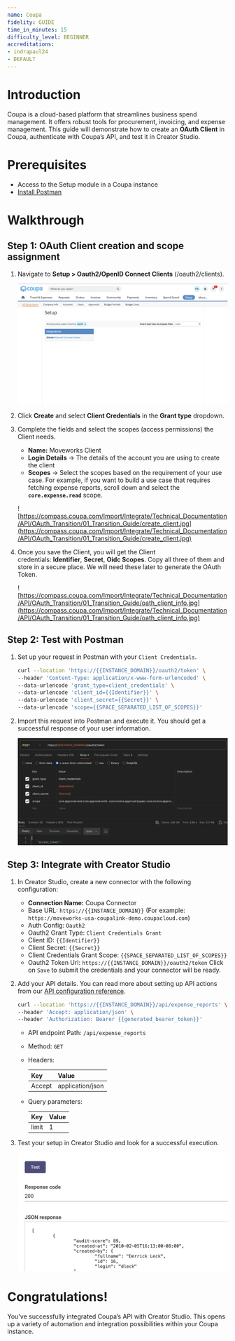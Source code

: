 ```yaml
---
name: Coupa
fidelity: GUIDE
time_in_minutes: 15
difficulty_level: BEGINNER
accreditations:
- indrapaul24
- DEFAULT
---
```


# **Introduction**

Coupa is a cloud-based platform that streamlines business spend management. It offers robust tools for procurement, invoicing, and expense management. This guide will demonstrate how to create an **OAuth Client** in Coupa, authenticate with Coupa’s API, and test it in Creator Studio.

# **Prerequisites**

- Access to the Setup module in a Coupa instance
- [Install Postman](https://www.postman.com/downloads/)

# Walkthrough

## **Step 1:** OAuth Client creation and scope assignment

1. Navigate to **Setup > Oauth2/OpenID Connect Clients** (/oauth2/clients).
    
    ![Untitled](Authentication%20Guide%20Coupa%208c3fd8aaf16e483d91739f56b817cad0/Untitled.png)
    
2. Click **Create** and select **Client Credentials** in the **Grant type** dropdown.
3. Complete the fields and select the scopes (access permissions) the Client needs.
    - **Name:** Moveworks Client
    - **Login Details** → The details of the account you are using to create the client
    - **Scopes** → Select the scopes based on the requirement of your use case. For example, if you want to build a use case that requires fetching expense reports, scroll down and select the **`core.expense.read`** scope.
    
    ![https://compass.coupa.com/Import/Integrate/Technical_Documentation/API/OAuth_Transition/01_Transition_Guide/create_client.jpg](https://compass.coupa.com/Import/Integrate/Technical_Documentation/API/OAuth_Transition/01_Transition_Guide/create_client.jpg)
    
4. Once you save the Client, you will get the Client credentials: **Identifier**, **Secret**, **Oidc Scopes**.
Copy all three of them and store in a secure place. We will need these later to generate the OAuth Token.
    
    ![https://compass.coupa.com/Import/Integrate/Technical_Documentation/API/OAuth_Transition/01_Transition_Guide/oath_client_info.jpg](https://compass.coupa.com/Import/Integrate/Technical_Documentation/API/OAuth_Transition/01_Transition_Guide/oath_client_info.jpg)
    

## **Step 2: Test with Postman**

1. Set up your request in Postman with your `Client Credentials`.
    
    ```bash
    curl --location 'https://{{INSTANCE_DOMAIN}}/oauth2/token' \
    --header 'Content-Type: application/x-www-form-urlencoded' \
    --data-urlencode 'grant_type=client_credentials' \
    --data-urlencode 'client_id={{Identifier}}' \
    --data-urlencode 'client_secret={{Secret}}' \
    --data-urlencode 'scope={{SPACE_SEPARATED_LIST_OF_SCOPES}}'
    ```
    
2. Import this request into Postman and execute it. You should get a successful response of your user information.
    
    ![Untitled](Authentication%20Guide%20Coupa%208c3fd8aaf16e483d91739f56b817cad0/Untitled%201.png)
    

## **Step 3: Integrate with Creator Studio**

1. In Creator Studio, create a new connector with the following configuration:
    - **Connection Name:** Coupa Connector
    - Base URL: `https://{{INSTANCE_DOMAIN}}` (For example: `https://moveworks-usa-coupalink-demo.coupacloud.com`)
    - Auth Config: `Oauth2`
    - Oauth2 Grant Type: `Client Credentials Grant`
    - Client ID: `{{Identifier}}`
    - Client Secret: `{{Secret}}`
    - Client Credentials Grant Scope: `{{SPACE_SEPARATED_LIST_OF_SCOPES}}`
    - Oauth2 Token Url: `https://{{INSTANCE_DOMAIN}}/oauth2/token`
    Click on `Save` to submit the credentials and your connector will be ready.
2. Add your API details. You can read more about setting up API actions from our [API configuration reference](https://developer.moveworks.com/creator-studio/integrations/outbound/api-configuration/).
    
    ```bash
    curl --location 'https://{{INSTANCE_DOMAIN}}/api/expense_reports' \
    --header 'Accept: application/json' \
    --header 'Authorization: Bearer {{generated_bearer_token}}'
    ```
    
    - API endpoint Path: `/api/expense_reports`
    - Method: `GET`
    - Headers:
        
        
        | Key | Value |
        | --- | --- |
        | Accept | application/json |
    - Query parameters:
        
        
        | Key | Value |
        | --- | --- |
        | limit | 1 |
3. Test your setup in Creator Studio and look for a successful execution.
    
    ![Untitled](Authentication%20Guide%20Coupa%208c3fd8aaf16e483d91739f56b817cad0/Untitled%202.png)
    

# **Congratulations!**

You've successfully integrated Coupa’s API with Creator Studio. This opens up a variety of automation and integration possibilities within your Coupa instance.